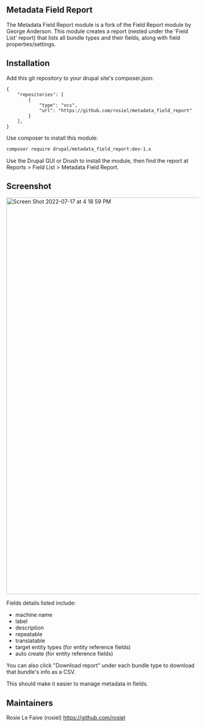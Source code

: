 ## Metadata Field Report


The Metadata Field Report module is a fork of the Field Report 
module by George Anderson. This module creates a report (nested
under the 'Field List' report) that lists all bundle types and 
their fields, along with field properties/settings. 

## Installation

Add this git repository to your drupal site's composer.json:

```
{
    "repositories": [
        {
            "type": "vcs",
            "url": "https://github.com/rosiel/metadata_field_report"
        }
    ],
}
```

Use composer to install this module:

```bash
composer require drupal/metadata_field_report:dev-1.x
```

Use the Drupal GUI or Drush to install the module, then 
find the report at Reports > Field List > Metadata Field Report.

## Screenshot

<img width="1042" alt="Screen Shot 2022-07-17 at 4 18 59 PM" src="https://user-images.githubusercontent.com/1943338/179421494-16023f9e-fe83-45bc-9db1-71baa4e5bd6a.png">

Fields details listed include:
- machine name
- label
- description
- repeatable
- translatable
- target entity types (for entity reference fields)
- auto create (for entity reference fields)

You can also click "Download report" under each bundle 
type to download that bundle's info as a CSV.

This should make it easier to manage metadata in fields.

## Maintainers

Rosie Le Faive (rosiel)
https://github.com/rosiel

